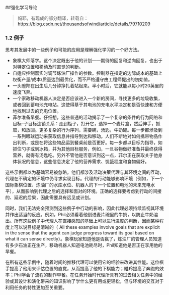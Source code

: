 ##强化学习导论

> 妈耶，有现成的部分翻译，转载自：https://blog.csdn.net/thousandsofwind/article/details/79710209

### 1.2 例子

思考其发展中的一些例子和可能的应用是理解强化学习的一个好方法。

- 象棋大师落字。这个决定既出于他的计划——期待的回复和逆向回复，也出于对特定位置和移动及时直觉的判断。
- 自适应控制器实时调节炼油厂操作的参数。控制器在指定的边际成本的基础上权衡产量/成本/质量达到最优化，而不严格遵守由工程师提出的初始值。
- 一头瞪羚在出生后几分钟挣扎着站起来。半小时后，它就能以每小时20英里的速度飞奔。
- 一个家政移动机器人决定是否应该进入一个新的房间，寻找更多的垃圾收集，或者回到蓄电池充电站。这使得基于其电池的充电水平决定和是否快速和方便地找到过去的充电位置。
- 菲尔准备早餐。仔细想，这些普通的活动揭示了一个复杂的条件的行为网络和目标–子目标连锁关系：走到柜子，打开它，选择一个麦片盒，然后伸手，抓取，和放回。更多复杂的行为序列，需要碗，汤匙，牛奶罐。每一步都涉及到一系列眼球运动来获取信息并指导到达和移动。人们不断地对如何携带物品作出判断，或是在将这些物品运到餐桌前是否更好。每一步都以目标为指导，如抓住勺子或到冰箱，并为其他目标服务，例如，一旦谷物做好准备并最终获得营养，就得有汤匙吃。另外不管他是否意识到这一点，菲尔正在获取关于他身体状况的信息，这些信息决定了他的营养需求、饥饿程度和食物偏好。

​    这些示例都以为基础容易被忽略。他们都涉及活动决策代理与其环境之间的互动，代理在不确定的环境中仍寻求实现目标。代理的行动能够影响环境（例如，下一个国际象棋位置、炼油厂的水库水位、机器人的下一个位置和电池的未来充电水平），从而影响到代理之后的选择和面对的环境。正确的选择要考虑到行动的间接的、延迟的后果，因此需要具有远见或计划。

​    同时，我们无法完全预测到这些例子中行动的影响，因此代理必须持续监视其环境并作出适当的反应。例如，Phil必须看着他倒进麦片碗里的牛奶，以防止牛奶溢出。所有这些例子中代理人在直接感知的基础上可以进行进度的判断，因而某种程度上可以说目标是清晰的（ All these examples involve goals that are explicit in the sense that the agent can judge progress toward its goal based on what it can sense directly）。象棋玩家知道他是否赢了，炼油厂的管理人员知道有多少石油正在生产，移动机器人知道电池耗尽时，Phil知道他是否正在享用他的早餐。

​    在所有这些示例中，随着时间的推移代理可以使用它的经验来改进其性能。这位棋手提高了他用来评估位置的直觉，从而提高了他的下棋能力；瞪羚提高了奔跑的效率；Phil学会了流程的制作早餐。在任务开始时代理所具有的过去相关任务中的经验或其设计和演化带来的知识影响了学什么更有用或更轻松，但与环境的交互对于利用任务的特性更加至关重要。